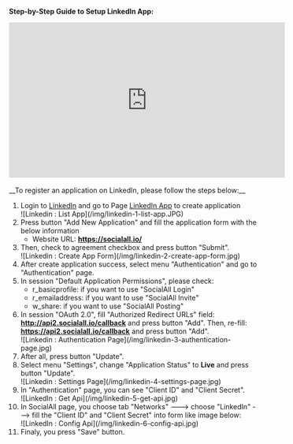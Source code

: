 __Step-by-Step Guide to Setup LinkedIn App:__

<iframe width="560" height="315" src="https://www.youtube.com/embed/EUAFMKpAQZo" frameborder="0" allowfullscreen></iframe>
<br /><br />
__To register an application on LinkedIn, please follow the steps below:__

1. Login to [LinkedIn](https://www.linkedin.com/) and go to Page [LinkedIn App](https://www.linkedin.com/secure/developer) to create application
    <div class="soclall-br"></div>
    ![Linkedin : List App](/img/linkedin-1-list-app.JPG)
    <div class="soclall-br"></div>
2. Press button "Add New Application" and fill the application form with the below information
    * Website URL: __https://socialall.io/__
3. Then, check to agreement checkbox and press button "Submit".
    <div class="soclall-br"></div>
    ![Linkedin : Create App Form](/img/linkedin-2-create-app-form.jpg)
    <div class="soclall-br"></div>
4. After create application success, select menu "Authentication" and go to "Authentication" page.
5. In session "Default Application Permissions", please check:
    * r_basicprofile: if you want to use "SocialAll Login"
    * r_emailaddress: if you want to use "SocialAll Invite"
    * w_share: if you want to use "SocialAll Posting"
6. In session "OAuth 2.0", fill "Authorized Redirect URLs" field: __http://api2.socialall.io/callback__ and press button "Add". Then, re-fill: __https://api2.socialall.io/callback__ and press button "Add".
    <div class="soclall-br"></div>
    ![Linkedin : Authentication Page](/img/linkedin-3-authentication-page.jpg)
    <div class="soclall-br"></div> 
7. After all, press button "Update".
8. Select menu "Settings", change "Application Status" to __Live__ and press button "Update".
    <div class="soclall-br"></div>
    ![Linkedin : Settings Page](/img/linkedin-4-settings-page.jpg)
    <div class="soclall-br"></div>    
9. In "Authentication" page, you can see "Client ID" and "Client Secret".
    <div class="soclall-br"></div>
    ![LinkedIn : Get Api](/img/linkedin-5-get-api.jpg)
    <div class="soclall-br"></div>
10. In SocialAll page, you choose tab "Networks" ---> choose "LinkedIn" ---> fill the "Client ID" and "Client Secret" into form like image below:
    <div class="soclall-br"></div>
    ![LinkedIn : Config Api](/img/linkedin-6-config-api.jpg)
    <div class="soclall-br"></div>
11. Finaly, you press "Save" button.
